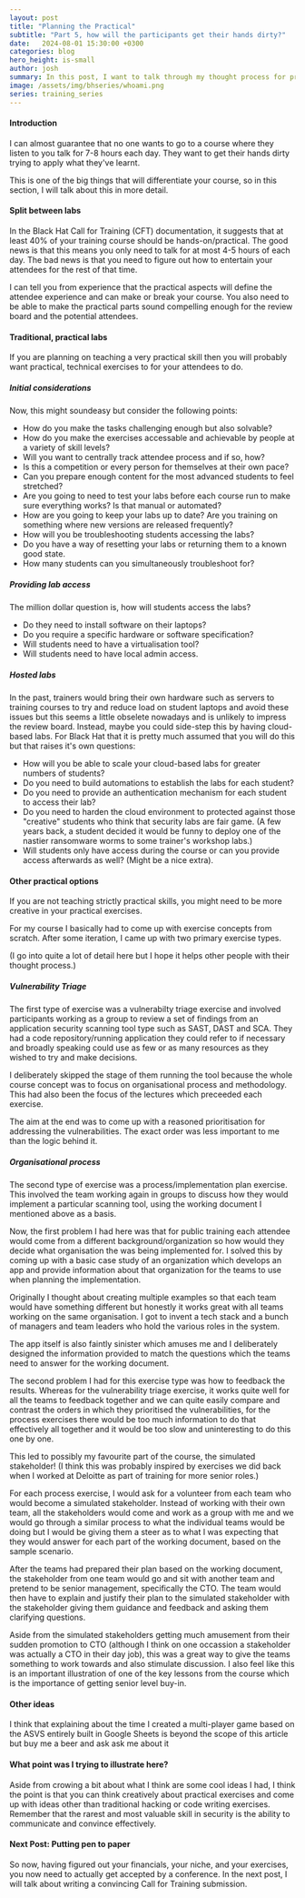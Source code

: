 ```yaml
---
layout: post
title: "Planning the Practical"
subtitle: "Part 5, how will the participants get their hands dirty?"
date:   2024-08-01 15:30:00 +0300
categories: blog
hero_height: is-small
author: josh
summary: In this post, I want to talk through my thought process for practical exercises for the participants to do rather than just listening to me.
image: /assets/img/bhseries/whoami.png
series: training_series
---
```


#### Introduction

I can almost guarantee that no one wants to go to a course where they listen to you talk for 7-8 hours each day. They want to get their hands dirty trying to apply what they've learnt.

This is one of the big things that will differentiate your course, so in this section, I will talk about this in more detail.

#### Split between labs

In the Black Hat Call for Training (CFT) documentation, it suggests that at least 40% of your training course should be hands-on/practical. The good news is that this means you only need to talk for at most 4-5 hours of each day. The bad news is that you need to figure out how to entertain your attendees for the rest of that time.

I can tell you from experience that the practical aspects will define the attendee experience and can make or break your course. You also need to be able to make the practical parts sound compelling enough for the review board and the potential attendees.

#### Traditional, practical labs

If you are planning on teaching a very practical skill then you will probably want practical, technical exercises to for your attendees to do.

##### Initial considerations

Now, this might soundeasy but consider the following points:

* How do you make the tasks challenging enough but also solvable?
* How do you make the exercises accessable and achievable by people at a variety of skill levels?
* Will you want to centrally track attendee process and if so, how?
* Is this a competition or every person for themselves at their own pace?
* Can you prepare enough content for the most advanced students to feel stretched?
* Are you going to need to test your labs before each course run to make sure everything works? Is that manual or automated?
* How are you going to keep your labs up to date? Are you training on something where new versions are released frequently?
* How will you be troubleshooting students accessing the labs?
* Do you have a way of resetting your labs or returning them to a known good state.
* How many students can you simultaneously troubleshoot for?

##### Providing lab access

The million dollar question is, how will students access the labs?

* Do they need to install software on their laptops? 
* Do you require a specific hardware or software specification?
* Will students need to have a virtualisation tool?
* Will students need to have local admin access.

##### Hosted labs

In the past, trainers would bring their own hardware such as servers to training courses to try and reduce load on student laptops and avoid these issues but this seems a little obselete nowadays and is unlikely to impress the review board. Instead, maybe you could side-step this by having cloud-based labs. For Black Hat that it is pretty much assumed that you will do this but that raises it's own questions:

* How will you be able to scale your cloud-based labs for greater numbers of students?
* Do you need to build automations to establish the labs for each student?
* Do you need to provide an authentication mechanism for each student to access their lab?
* Do you need to harden the cloud environment to protected against those "creative" students who think that security labs are fair game. (A few years back, a student decided it would be funny to deploy one of the nastier ransomware worms to some trainer's workshop labs.)
* Will students only have access during the course or can you provide access afterwards as well? (Might be a nice extra).

#### Other practical options

If you are not teaching strictly practical skills, you might need to be more creative in your practical exercises.

For my course I basically had to come up with exercise concepts from scratch. After some iteration, I came up with two primary exercise types.

(I go into quite a lot of detail here but I hope it helps other people with their thought process.)

##### Vulnerability Triage

The first type of exercise was a vulnerabilty triage exercise and involved participants working as a group to review a set of findings from an application security scanning tool type such as SAST, DAST and SCA. They had a code repository/running application they could refer to if necessary and broadly speaking could use as few or as many resources as they wished to try and make decisions. 

I deliberately skipped the stage of them running the tool because the whole course concept was to focus on organisational process and methodology. This had also been the focus of the lectures which preceeded each exercise.

The aim at the end was to come up with a reasoned prioritisation for addressing the vulnerabilities. The exact order was less important to me than the logic behind it.

##### Organisational process

The second type of exercise was a process/implementation plan exercise. This involved the team working again in groups to discuss how they would implement a particular scanning tool, using the working document I mentioned above as a basis.

Now, the first problem I had here was that for public training each attendee would come from a different background/organization so how would they decide what organisation the was being implemented for. I solved this by coming up with a basic case study of an organization which develops an app and provide information about that organization for the teams to use when planning the implementation.

Originally I thought about creating multiple examples so that each team would have something different but honestly it works great with all teams working on the same organisation. I got to invent a tech stack and a bunch of managers and team leaders who hold the various roles in the system. 

The app itself is also faintly sinister which amuses me and I deliberately designed the information provided to match the questions which the teams need to answer for the working document.

The second problem I had for this exercise type was how to feedback the results. Whereas for the vulnerability triage exercise, it works quite well for all the teams to feedback together and we can quite easily compare and contrast the orders in which they prioritised the vulnerabilities, for the process exercises there would be too much information to do that effectively all together and it would be too slow and uninteresting to do this one by one.

This led to possibly my favourite part of the course, the simulated stakeholder! (I think this was probably inspired by exercises we did back when I worked at Deloitte as part of training for more senior roles.)

For each process exercise, I would ask for a volunteer from each team who would become a simulated stakeholder. Instead of working with their own team, all the stakeholders would come and work as a group with me and we would go through a similar process to what the individual teams would be doing but I would be giving them a steer as to what I was expecting that they would answer for each part of the working document, based on the sample scenario.

After the teams had prepared their plan based on the working document, the stakeholder from one team would go and sit with another team and pretend to be senior management, specifically the CTO. The team would then have to explain and justify their plan to the simulated stakeholder with the stakeholder giving them guidance and feedback and asking them clarifying questions.

Aside from the simulated stakeholders getting much amusement from their sudden promotion to CTO (although I think on one occassion a stakeholder was actually a CTO in their day job), this was a great way to give the teams something to work towards and also stimulate discussion. I also feel like this is an important illustration of one of the key lessons from the course which is the importance of getting senior level buy-in.

#### Other ideas

I think that explaining about the time I created a multi-player game based on the ASVS entirely built in Google Sheets is beyond the scope of this article but buy me a beer and ask ask me about it 

#### What point was I trying to illustrate here?

Aside from crowing a bit about what I think are some cool ideas I had, I think the point is that you can think creatively about practical exercises and come up with ideas other than traditional hacking or code writing exercises. Remember that the rarest and most valuable skill in security is the ability to communicate and convince effectively.

#### Next Post: Putting pen to paper

So now, having figured out your financials, your niche, and your exercises, you now need to actually get accepted by a conference. In the next post, I will talk about writing a convincing Call for Training submission. 


